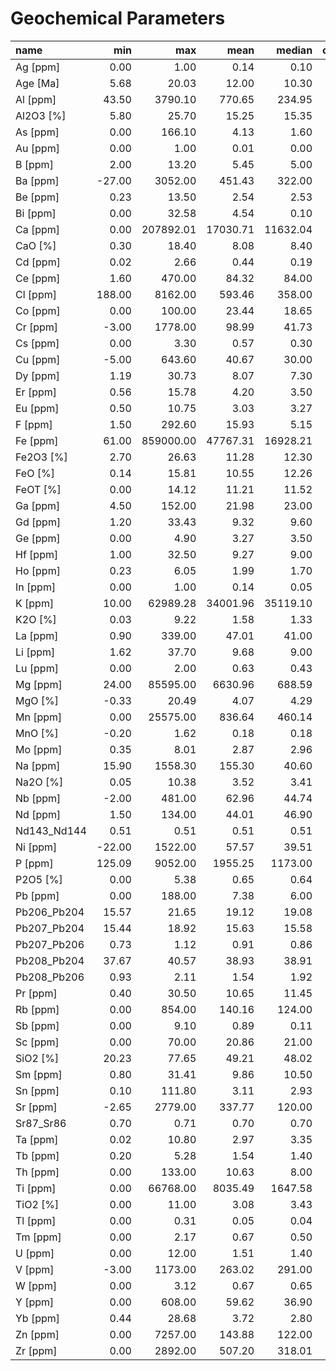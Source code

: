 # Geochemical Parameters

| name | min | max | mean | median | count_analyses |
|:------------|-------:|----------:|---------:|---------:|-----------------:|
| Ag [ppm] | 0.00 | 1.00 | 0.14 | 0.10 | 218 |
| Age [Ma] | 5.68 | 20.03 | 12.00 | 10.30 | 3 |
| Al [ppm] | 43.50 | 3790.10 | 770.65 | 234.95 | 26 |
| Al2O3 [%] | 5.80 | 25.70 | 15.25 | 15.35 | 2099 |
| As [ppm] | 0.00 | 166.10 | 4.13 | 1.60 | 530 |
| Au [ppm] | 0.00 | 1.00 | 0.01 | 0.00 | 168 |
| B [ppm] | 2.00 | 13.20 | 5.45 | 5.00 | 168 |
| Ba [ppm] | -27.00 | 3052.00 | 451.43 | 322.00 | 1525 |
| Be [ppm] | 0.23 | 13.50 | 2.54 | 2.53 | 383 |
| Bi [ppm] | 0.00 | 32.58 | 4.54 | 0.10 | 261 |
| Ca [ppm] | 0.00 | 207892.01 | 17030.71 | 11632.04 | 2400 |
| CaO [%] | 0.30 | 18.40 | 8.08 | 8.40 | 2954 |
| Cd [ppm] | 0.02 | 2.66 | 0.44 | 0.19 | 197 |
| Ce [ppm] | 1.60 | 470.00 | 84.32 | 84.00 | 898 |
| Cl [ppm] | 188.00 | 8162.00 | 593.46 | 358.00 | 74 |
| Co [ppm] | 0.00 | 100.00 | 23.44 | 18.65 | 624 |
| Cr [ppm] | -3.00 | 1778.00 | 98.99 | 41.73 | 1823 |
| Cs [ppm] | 0.00 | 3.30 | 0.57 | 0.30 | 543 |
| Cu [ppm] | -5.00 | 643.60 | 40.67 | 30.00 | 2443 |
| Dy [ppm] | 1.19 | 30.73 | 8.07 | 7.30 | 658 |
| Er [ppm] | 0.56 | 15.78 | 4.20 | 3.50 | 658 |
| Eu [ppm] | 0.50 | 10.75 | 3.03 | 3.27 | 664 |
| F [ppm] | 1.50 | 292.60 | 15.93 | 5.15 | 42 |
| Fe [ppm] | 61.00 | 859000.00 | 47767.31 | 16928.21 | 4034 |
| Fe2O3 [%] | 2.70 | 26.63 | 11.28 | 12.30 | 1192 |
| FeO [%] | 0.14 | 15.81 | 10.55 | 12.26 | 591 |
| FeOT [%] | 0.00 | 14.12 | 11.21 | 11.52 | 600 |
| Ga [ppm] | 4.50 | 152.00 | 21.98 | 23.00 | 658 |
| Gd [ppm] | 1.20 | 33.43 | 9.32 | 9.60 | 655 |
| Ge [ppm] | 0.00 | 4.90 | 3.27 | 3.50 | 53 |
| Hf [ppm] | 1.00 | 32.50 | 9.27 | 9.00 | 425 |
| Ho [ppm] | 0.23 | 6.05 | 1.99 | 1.70 | 412 |
| In [ppm] | 0.00 | 1.00 | 0.14 | 0.05 | 217 |
| K [ppm] | 10.00 | 62989.28 | 34001.96 | 35119.10 | 1868 |
| K2O [%] | 0.03 | 9.22 | 1.58 | 1.33 | 2952 |
| La [ppm] | 0.90 | 339.00 | 47.01 | 41.00 | 1053 |
| Li [ppm] | 1.62 | 37.70 | 9.68 | 9.00 | 315 |
| Lu [ppm] | 0.00 | 2.00 | 0.63 | 0.43 | 536 |
| Mg [ppm] | 24.00 | 85595.00 | 6630.96 | 688.59 | 792 |
| MgO [%] | -0.33 | 20.49 | 4.07 | 4.29 | 2098 |
| Mn [ppm] | 0.00 | 25575.00 | 836.64 | 460.14 | 3079 |
| MnO [%] | -0.20 | 1.62 | 0.18 | 0.18 | 2403 |
| Mo [ppm] | 0.35 | 8.01 | 2.87 | 2.96 | 521 |
| Na [ppm] | 15.90 | 1558.30 | 155.30 | 40.60 | 81 |
| Na2O [%] | 0.05 | 10.38 | 3.52 | 3.41 | 1969 |
| Nb [ppm] | -2.00 | 481.00 | 62.96 | 44.74 | 7238 |
| Nd [ppm] | 1.50 | 134.00 | 44.01 | 46.90 | 739 |
| Nd143_Nd144 | 0.51 | 0.51 | 0.51 | 0.51 | 143 |
| Ni [ppm] | -22.00 | 1522.00 | 57.57 | 39.51 | 2585 |
| P [ppm] | 125.09 | 9052.00 | 1955.25 | 1173.00 | 224 |
| P2O5 [%] | 0.00 | 5.38 | 0.65 | 0.64 | 1348 |
| Pb [ppm] | 0.00 | 188.00 | 7.38 | 6.00 | 1873 |
| Pb206_Pb204 | 15.57 | 21.65 | 19.12 | 19.08 | 145 |
| Pb207_Pb204 | 15.44 | 18.92 | 15.63 | 15.58 | 145 |
| Pb207_Pb206 | 0.73 | 1.12 | 0.91 | 0.86 | 184 |
| Pb208_Pb204 | 37.67 | 40.57 | 38.93 | 38.91 | 145 |
| Pb208_Pb206 | 0.93 | 2.11 | 1.54 | 1.92 | 184 |
| Pr [ppm] | 0.40 | 30.50 | 10.65 | 11.45 | 508 |
| Rb [ppm] | 0.00 | 854.00 | 140.16 | 124.00 | 7209 |
| Sb [ppm] | 0.00 | 9.10 | 0.89 | 0.11 | 374 |
| Sc [ppm] | 0.00 | 70.00 | 20.86 | 21.00 | 933 |
| SiO2 [%] | 20.23 | 77.65 | 49.21 | 48.02 | 2792 |
| Sm [ppm] | 0.80 | 31.41 | 9.86 | 10.50 | 663 |
| Sn [ppm] | 0.10 | 111.80 | 3.11 | 2.93 | 431 |
| Sr [ppm] | -2.65 | 2779.00 | 337.77 | 120.00 | 7431 |
| Sr87_Sr86 | 0.70 | 0.71 | 0.70 | 0.70 | 156 |
| Ta [ppm] | 0.02 | 10.80 | 2.97 | 3.35 | 505 |
| Tb [ppm] | 0.20 | 5.28 | 1.54 | 1.40 | 514 |
| Th [ppm] | 0.00 | 133.00 | 10.63 | 8.00 | 2417 |
| Ti [ppm] | 0.00 | 66768.00 | 8035.49 | 1647.58 | 2942 |
| TiO2 [%] | 0.00 | 11.00 | 3.08 | 3.43 | 2959 |
| Tl [ppm] | 0.00 | 0.31 | 0.05 | 0.04 | 166 |
| Tm [ppm] | 0.00 | 2.17 | 0.67 | 0.50 | 508 |
| U [ppm] | 0.00 | 12.00 | 1.51 | 1.40 | 533 |
| V [ppm] | -3.00 | 1173.00 | 263.02 | 291.00 | 2446 |
| W [ppm] | 0.00 | 3.12 | 0.67 | 0.65 | 439 |
| Y [ppm] | 0.00 | 608.00 | 59.62 | 36.90 | 5551 |
| Yb [ppm] | 0.44 | 28.68 | 3.72 | 2.80 | 665 |
| Zn [ppm] | 0.00 | 7257.00 | 143.88 | 122.00 | 5160 |
| Zr [ppm] | 0.00 | 2892.00 | 507.20 | 318.01 | 7478 |
